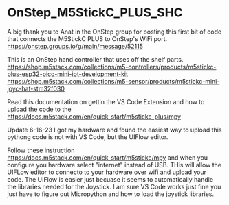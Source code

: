 # OnStep_M5StickC_PLUS_SHC
A big thank you to Anat in the OnStep group for posting this first bit of code that connects the M5StickC PLUS to OnStep's WiFi port.
https://onstep.groups.io/g/main/message/52115


This is an OnStep hand controller that uses off the shelf parts.  
https://shop.m5stack.com/collections/m5-controllers/products/m5stickc-plus-esp32-pico-mini-iot-development-kit
https://shop.m5stack.com/collections/m5-sensor/products/m5stickc-mini-joyc-hat-stm32f030

Read this documentation on gettin the VS Code Extension and how to upload the code to the 
https://docs.m5stack.com/en/quick_start/m5stickc_plus/mpy

Update 6-16-23
I got my hardware and found the easiest way to upload this pythong code is not with VS Code, but the UIFlow editor.

Follow these instruction https://docs.m5stack.com/en/quick_start/m5stickc/mpy and when you configure you hardware select "internet" instead of USB.  THis will allow the UIFLow editor to connecto to your hardware over wifi and upload your code.  The UIFlow is easier just becuase it seems to automatically handle the libraries needed for the Joystick.  I am sure VS Code works just fine you just have to figure out Micropython and how to load the joystick libraries.
